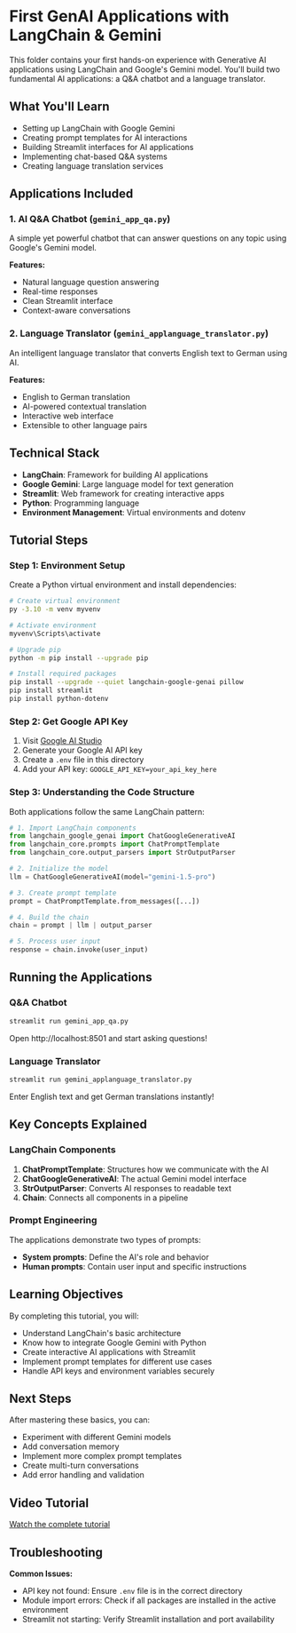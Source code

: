 # First GenAI Applications with LangChain & Gemini

This folder contains your first hands-on experience with Generative AI applications using LangChain and Google's Gemini model. You'll build two fundamental AI applications: a Q&A chatbot and a language translator.

## What You'll Learn

- Setting up LangChain with Google Gemini
- Creating prompt templates for AI interactions
- Building Streamlit interfaces for AI applications
- Implementing chat-based Q&A systems
- Creating language translation services

## Applications Included

### 1. AI Q&A Chatbot (`gemini_app_qa.py`)

A simple yet powerful chatbot that can answer questions on any topic using Google's Gemini model.

**Features:**

- Natural language question answering
- Real-time responses
- Clean Streamlit interface
- Context-aware conversations

### 2. Language Translator (`gemini_applanguage_translator.py`)

An intelligent language translator that converts English text to German using AI.

**Features:**

- English to German translation
- AI-powered contextual translation
- Interactive web interface
- Extensible to other language pairs

## Technical Stack

- **LangChain**: Framework for building AI applications
- **Google Gemini**: Large language model for text generation
- **Streamlit**: Web framework for creating interactive apps
- **Python**: Programming language
- **Environment Management**: Virtual environments and dotenv

## Tutorial Steps

### Step 1: Environment Setup

Create a Python virtual environment and install dependencies:

```bash
# Create virtual environment
py -3.10 -m venv myvenv

# Activate environment
myvenv\Scripts\activate

# Upgrade pip
python -m pip install --upgrade pip

# Install required packages
pip install --upgrade --quiet langchain-google-genai pillow
pip install streamlit
pip install python-dotenv
```

### Step 2: Get Google API Key

1. Visit [Google AI Studio](https://ai.google.dev/gemini-api/docs/api-key)
2. Generate your Google AI API key
3. Create a `.env` file in this directory
4. Add your API key: `GOOGLE_API_KEY=your_api_key_here`

### Step 3: Understanding the Code Structure

Both applications follow the same LangChain pattern:

```python
# 1. Import LangChain components
from langchain_google_genai import ChatGoogleGenerativeAI
from langchain_core.prompts import ChatPromptTemplate
from langchain_core.output_parsers import StrOutputParser

# 2. Initialize the model
llm = ChatGoogleGenerativeAI(model="gemini-1.5-pro")

# 3. Create prompt template
prompt = ChatPromptTemplate.from_messages([...])

# 4. Build the chain
chain = prompt | llm | output_parser

# 5. Process user input
response = chain.invoke(user_input)
```

## Running the Applications

### Q&A Chatbot

```bash
streamlit run gemini_app_qa.py
```

Open http://localhost:8501 and start asking questions!

### Language Translator

```bash
streamlit run gemini_applanguage_translator.py
```

Enter English text and get German translations instantly!

## Key Concepts Explained

### LangChain Components

1. **ChatPromptTemplate**: Structures how we communicate with the AI
2. **ChatGoogleGenerativeAI**: The actual Gemini model interface
3. **StrOutputParser**: Converts AI responses to readable text
4. **Chain**: Connects all components in a pipeline

### Prompt Engineering

The applications demonstrate two types of prompts:

- **System prompts**: Define the AI's role and behavior
- **Human prompts**: Contain user input and specific instructions

## Learning Objectives

By completing this tutorial, you will:

- Understand LangChain's basic architecture
- Know how to integrate Google Gemini with Python
- Create interactive AI applications with Streamlit
- Implement prompt templates for different use cases
- Handle API keys and environment variables securely

## Next Steps

After mastering these basics, you can:

- Experiment with different Gemini models
- Add conversation memory
- Implement more complex prompt templates
- Create multi-turn conversations
- Add error handling and validation

## Video Tutorial

[Watch the complete tutorial](https://youtu.be/VvpuGpXOYrQ)

## Troubleshooting

**Common Issues:**

- API key not found: Ensure `.env` file is in the correct directory
- Module import errors: Check if all packages are installed in the active environment
- Streamlit not starting: Verify Streamlit installation and port availability
